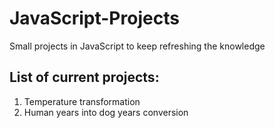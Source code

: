 # JavaScript-Projects
Small projects in JavaScript to keep refreshing the knowledge

## List of current projects:
1. Temperature transformation
2. Human years into dog years conversion
